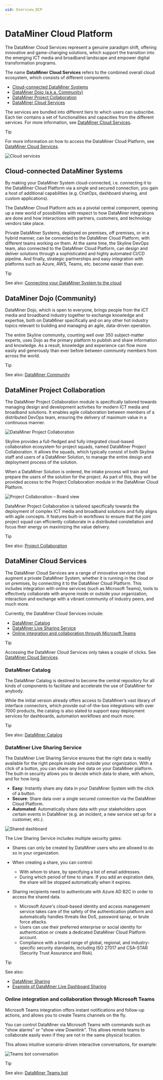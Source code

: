 ```yaml
---
uid: Overview_DCP
---
```


# DataMiner Cloud Platform

The DataMiner Cloud Services represent a genuine paradigm shift, offering innovative and game-changing solutions, which support the transition into the emerging ICT media and broadband landscape and empower digital transformation programs.

The name **DataMiner Cloud Services** refers to the combined overall cloud ecosystem, which consists of different components:

- [Cloud-connected DataMiner Systems](#cloud-connected-dataminer-systems)
- [DataMiner Dojo (a.k.a. Community)](#dataminer-dojo-community)
- [DataMiner Project Collaboration](#dataminer-project-collaboration)
- [DataMiner Cloud Services](#dataminer-cloud-services)

The services are bundled into different tiers to which users can subscribe. Each tier contains a set of functionalities and capacities from the different services. For more information, see [DataMiner Cloud Services](https://community.dataminer.services/dataminer-cloud-platform-services/).

> [!TIP]
> For more information on how to access the DataMiner Cloud Platform, see [DataMiner Cloud Services](https://skyline.be/dataminer/cloud-services).

![Cloud services](~/dataminer-overview/images/CC_cloud_services.png)

## Cloud-connected DataMiner Systems

By making your DataMiner System cloud-connected, i.e. connecting it to the DataMiner Cloud Platform via a single and secured connection, you gain a host of additional capabilities (e.g. ChatOps, dashboard sharing, and custom applications).

The DataMiner Cloud Platform acts as a pivotal central component, opening up a new world of possibilities with respect to how DataMiner integrations are done and how interactions with partners, customers, and technology vendors take place.

Private DataMiner Systems, deployed on premises, off premises, or in a hybrid manner, can be connected to the DataMiner Cloud Platform, with different teams working on them. At the same time, the Skyline DevOps team, also connected to the DataMiner Cloud Platform, can design and deliver solutions through a sophisticated and highly automated CI/CD pipeline. And finally, strategic partnerships and easy integration with platforms such as Azure, AWS, Teams, etc. become easier than ever.

> [!TIP]
> See also: [Connecting your DataMiner System to the cloud](xref:Connecting_your_DataMiner_System_to_the_cloud)

## DataMiner Dojo (Community)

DataMiner Dojo, which is open to everyone, brings people from the ICT media and broadband industry together to exchange knowledge and expertise, both on DataMiner specifically and on any other hot industry topics relevant to building and managing an agile, data-driven operation.

The entire Skyline community, counting well over 350 subject-matter experts, uses Dojo as the primary platform to publish and share information and knowledge. As a result, knowledge and experience can flow more easily and generously than ever before between community members from across the world.

> [!TIP]
> See also: [DataMiner Community](xref:Community)

## DataMiner Project Collaboration

The DataMiner Project Collaboration module is specifically tailored towards managing design and development activities for modern ICT media and broadband solutions. It enables agile collaboration between members of a distributed DevOps team, ensuring the delivery of maximum value in a continuous manner.

![DataMiner Project Collaboration](~/dataminer-overview/images/CC_collaboration_1.png)

Skyline provides a full-fledged and fully integrated cloud-based collaboration ecosystem for project squads, named DataMiner Project Collaboration. It allows the squads, which typically consist of both Skyline staff and users of a DataMiner Solution, to manage the entire design and deployment process of the solution.

When a DataMiner Solution is ordered, the intake process will train and prepare the users of the solution for the project. As part of this, they will be provided access to the Project Collaboration module in the DataMiner Cloud Platform.

![Project Collaboration – Board view](~/dataminer-overview/images/CC_collaboration_2.png)

DataMiner Project Collaboration is tailored specifically towards the deployment of complex ICT media and broadband solutions and fully aligns with agile concepts. It features built-in workflows to ensure that the joint project squad can efficiently collaborate in a distributed constellation and focus their energy on maximizing the value delivery.

> [!TIP]
> See also: [Project Collaboration](xref:Collaboration)

## DataMiner Cloud Services

The DataMiner Cloud Services are a range of innovative services that augment a private DataMiner System, whether it is running in the cloud or on premises, by connecting it to the DataMiner Cloud Platform. This includes integration with online services (such as Microsoft Teams), tools to effectively collaborate with anyone inside or outside your organization, interaction and exchange with a vibrant community of industry peers, and much more.

Currently, the DataMiner Cloud Services include:

- [DataMiner Catalog](#dataminer-catalog)
- [DataMiner Live Sharing Service](#dataminer-live-sharing-service)
- [Online integration and collaboration through Microsoft Teams](#online-integration-and-collaboration-through-microsoft-teams)

> [!TIP]
> Accessing the DataMiner Cloud Services only takes a couple of clicks. See [DataMiner Cloud Services](https://skyline.be/dataminer/cloud-services).

### DataMiner Catalog

The DataMiner Catalog is destined to become the central repository for all kinds of components to facilitate and accelerate the use of DataMiner for anybody.

While the initial version already offers access to DataMiner’s vast library of interface connectors, which provide out-of-the-box integrations with over 7000 products, the catalog is also slated to support easy deployment services for dashboards, automation workflows and much more.

> [!TIP]
> See also: [DataMiner Catalog](xref:Catalog)

### DataMiner Live Sharing Service

The DataMiner Live Sharing Service ensures that the right data is readily available for the right people inside and outside your organization. With a click of a button, you can share any live data on your DataMiner platform. The built-in security allows you to decide which data to share, with whom, and for how long.

- **Easy**: Instantly share any data in your DataMiner System with the click of a button.
- **Secure**: Share data over a single secured connection via the DataMiner Cloud Platform.
- **Automated**: Automatically share data with your stakeholders upon certain events in DataMiner (e.g. an incident, a new service set up for a customer, etc.).

![Shared dashboard](~/dataminer-overview/images/CC_sharing.png)

The Live Sharing Service includes multiple security gates:

- Shares can only be created by DataMiner users who are allowed to do so in your organization.
- When creating a share, you can control:

  - With whom to share, by specifying a list of email addresses.
  - During which period of time to share. If you add an expiration date, the share will be stopped automatically when it expires.

- Sharing recipients need to authenticate with Azure AD B2C in order to access the shared data.

  - Microsoft Azure's cloud-based identity and access management service takes care of the safety of the authentication platform and automatically handles threats like DoS, password spray, or brute force attacks.
  - Users can use their preferred enterprise or social identity for authentication or create a dedicated DataMiner Cloud Platform account.
  - Compliance with a broad range of global, regional, and industry-specific security standards, including ISO 27017 and CSA-STAR (Security Trust Assurance and Risk).

> [!TIP]
> See also:
>
> - [DataMiner Sharing](xref:Sharing)
> - [Example of DataMiner Live Dashboard Sharing](https://community.dataminer.services/use-case/dataminer-live-data-sharing/)

### Online integration and collaboration through Microsoft Teams

Microsoft Teams integration offers instant notifications and follow-up actions, and allows you to create Teams channels on the fly.

You can control DataMiner via Microsoft Teams with commands such as "show alarms" or "show view Downlink". This allows remote teams to collaborate easily even if they are not in the same physical location.

This allows intuitive scenario-driven interactive conversations, for example:

![Teams bot conversation](~/dataminer-overview/images/CC_teams_conversation.png)

> [!TIP]
> See also: [DataMiner Teams bot](xref:DataMiner_Teams_bot)
